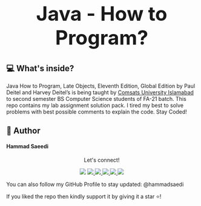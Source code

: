 <h1 align="center" style="font-size: 52px;" > Java - How to Program?</h1>


## 💻 What's inside?
Java How to Program, Late Objects, Eleventh Edition, Global Edition by Paul Deitel and Harvey Deitel’s is being taught by <a href="https://www.comsats.edu.pk/"> Comsats University Islamabad </a> to second semester BS Computer Science students of FA-21 batch. This repo contains my lab assignment solution pack. I tired my best to solve problems with best possible comments to explain the code. Stay Coded!



## 🧑 Author

#### Hammad Saeedi

<div align="center">
<p align="center">Let's connect!</p>
    <img src="https://img.shields.io/badge/Twitter-1DA1F2?style=for-the-badge&logo=twitter&logoColor=white" />
</a>

<a href="https://www.instagram.com/hammadsaedi/">
    <img src="https://img.shields.io/badge/Instagram-E4405F?style=for-the-badge&logo=instagram&logoColor=white" />
</a>

<a href="https://www.linkedin.com/in/hammadsaedi/">
    <img src="https://img.shields.io/badge/linkedin-%230077B5.svg?&style=for-the-badge&logo=linkedin&logoColor=white" />
</a>

<a href="https://hammadsaedi.medium.com/">
    <img src="https://img.shields.io/badge/Medium-12100E?style=for-the-badge&logo=medium&logoColor=white" />
</a>

<a href="https://www.facebook.com/hammadsaedi/">
    <img src="https://img.shields.io/badge/Facebook-1877F2?style=for-the-badge&logo=facebook&logoColor=white" />
</a>

<a href="https://stackoverflow.com/users/18755222/hammad-saaedi">
    <img src="https://img.shields.io/badge/Stack_Overflow-FE7A16?style=for-the-badge&logo=stack-overflow&logoColor=white" />
</a>
</div>

<p>You can also follow my GitHub Profile to stay updated:
@hammadsaedi</p>

If you liked the repo then kindly support it by giving it a star ⭐!

